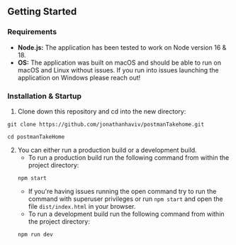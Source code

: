 ## Getting Started

### Requirements
- **Node.js:** The application has been tested to work on Node version 16 & 18.
- **OS:** The application was built on macOS and should be able to run on macOS and Linux without issues. If you run into issues launching the application on Windows please reach out!

### Installation & Startup
1. Clone down this repository and cd into the new directory:
```shell
git clone https://github.com/jonathanhaviv/postmanTakehome.git

cd postmanTakeHome
```
2. You can either run a production build or a development build.
    * To run a production build run the following command from within the project directory:
    ```shell
    npm start
    ```
    * If you're having issues running the open command try to run the command with superuser privileges or run `npm start` and open the file `dist/index.html` in your browser.
    * To run a development build run the following command from within the project directory:
    ```shell
    npm run dev
    ```